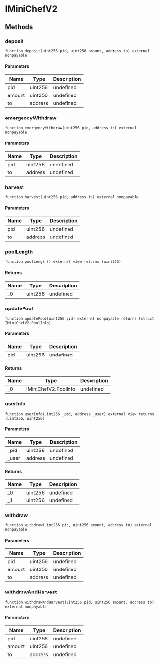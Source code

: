 # IMiniChefV2









## Methods

### deposit

```solidity
function deposit(uint256 pid, uint256 amount, address to) external nonpayable
```





#### Parameters

| Name | Type | Description |
|---|---|---|
| pid | uint256 | undefined |
| amount | uint256 | undefined |
| to | address | undefined |

### emergencyWithdraw

```solidity
function emergencyWithdraw(uint256 pid, address to) external nonpayable
```





#### Parameters

| Name | Type | Description |
|---|---|---|
| pid | uint256 | undefined |
| to | address | undefined |

### harvest

```solidity
function harvest(uint256 pid, address to) external nonpayable
```





#### Parameters

| Name | Type | Description |
|---|---|---|
| pid | uint256 | undefined |
| to | address | undefined |

### poolLength

```solidity
function poolLength() external view returns (uint256)
```






#### Returns

| Name | Type | Description |
|---|---|---|
| _0 | uint256 | undefined |

### updatePool

```solidity
function updatePool(uint256 pid) external nonpayable returns (struct IMiniChefV2.PoolInfo)
```





#### Parameters

| Name | Type | Description |
|---|---|---|
| pid | uint256 | undefined |

#### Returns

| Name | Type | Description |
|---|---|---|
| _0 | IMiniChefV2.PoolInfo | undefined |

### userInfo

```solidity
function userInfo(uint256 _pid, address _user) external view returns (uint256, uint256)
```





#### Parameters

| Name | Type | Description |
|---|---|---|
| _pid | uint256 | undefined |
| _user | address | undefined |

#### Returns

| Name | Type | Description |
|---|---|---|
| _0 | uint256 | undefined |
| _1 | uint256 | undefined |

### withdraw

```solidity
function withdraw(uint256 pid, uint256 amount, address to) external nonpayable
```





#### Parameters

| Name | Type | Description |
|---|---|---|
| pid | uint256 | undefined |
| amount | uint256 | undefined |
| to | address | undefined |

### withdrawAndHarvest

```solidity
function withdrawAndHarvest(uint256 pid, uint256 amount, address to) external nonpayable
```





#### Parameters

| Name | Type | Description |
|---|---|---|
| pid | uint256 | undefined |
| amount | uint256 | undefined |
| to | address | undefined |





